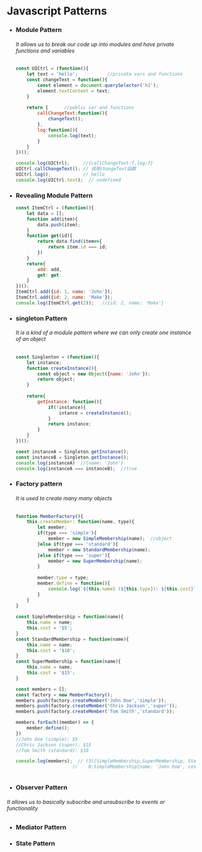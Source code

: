 # Javascript Patterns

- ### Module Pattern   

  ###### It allows us to break our code up into modules and have private functions and variables

  ```javascript
  const UICtrl = (function(){
      let text = 'hello';           //private vars and functions
      const changeText = function(){
          const element = document.querySelector('h1');
          element.textContent = text;
      }
      
      return {      //public var and functions
          callChangeText:function(){
              changeText();
          },
          log:function(){
              console.log(text);
          }
      }
  })();
  
  console.log(UICtrl);     //{callChangeText:f,log:f}
  UICtrl.callChangeText(); // 调用changeText函数
  UICtrl.log();            // hello
  console.log(UICtrl.text);  // undefined
  ```

  

- ### Revealing Module Pattern

  ```javascript
  const ItemCtrl = (function(){
      let data = [];
      function add(item){
          data.push(item);
      }
      function get(id){
          return data.find(item=>{
              return item.id === id;
          })
      }
      return{
          add: add,
          get: get
      }
  })();
  ItemCtrl.add({id: 1, name: 'John'});
  ItemCtrl.add({id: 2, name: 'Make'});
  console.log(ItemCtrl.get(2));   //{id: 2, name: 'Make'}
  ```

  

- ### singleton Pattern

  ###### It is a kind of a module pattern where we can only create one instance of an object

  ```javascript
  const Singlenton = (function(){
      let instance;
      function createInstance(){
          const object = new Object({name: 'John'});
          return object;
      }
      
      return{
          getInstance: function(){
              if(!instance){
                  intance = createInstance();
              }
              return instance;
          }
      }
  })();
  
  const instanceA = Singleton.getInstance();
  const instanceB = Singleton.getInstance();
  console.log(instanceA)  //{name: 'John'}
  console.log(instanceA === instanceB);  //true
  ```

  

- ### Factory pattern

  ###### It is used to create many many objects 

  ```javascript
  function MemberFactory(){
      this.createMember: function(name, type){
          let member;
          if(type === 'simple'){
              member = new SimpleMembership(name);  //object
          }else if(type === 'standard'){
              member = new StandardMembership(name);
          }else if(type === 'super'){
              member = new SuperMembership(name);
          }
          
          member.type = type;
          member.define = function(){
              console.log(`${this.name} (${this.type}): ${this.cost}`);
          }
      }
  }
      
  const SimpleMembership = function(name){
      this.name = name;
      this.cost = '$5';
  } 
  const StandardMembership = function(name){
      this.name = name;
      this.cost = '$10';
  } 
  const SuperMembership = function(name){
      this.name = name;
      this.cost = '$15';
  } 
  
  const members = [];
  const factory = new MemberFactory();
  members.push(factory.createMember('John Doe','simple'));
  members.push(factory.createMember('Chris Jackson','super'));
  members.push(factory.createMember('Tom Smith','standard'));
  
  members.forEach((member) => {
      member.define();
  })
  //John Doe (simple): $5
  //Chris Jackson (super): $15
  //Tom Smith (standard): $10
  
  console.log(members);  // (3)[SimpleMembership,SuperMembership, StandardMembership] 
  					   //    0:SimpleMembership{name: 'John Doe', cost: '$5', type: 'simple', define: f}
  
  
  
  ```

  

- ### Observer Pattern

###### 		It allows us to basically  subscribe and unsubscribe to events or functionality

- ### Mediator Pattern

- ### State Pattern
